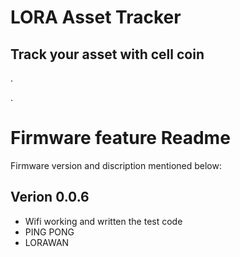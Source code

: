 # LORA Asset Tracker

## Track your asset with cell coin
.

.
# Firmware feature Readme

Firmware version and discription mentioned below:

## Verion 0.0.6
- Wifi working and written the test code
- PING PONG
- LORAWAN 


